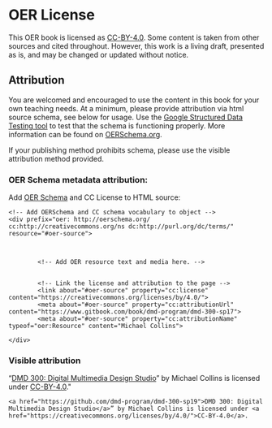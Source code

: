 # OER License

This OER book is licensed as [CC-BY-4.0](https://creativecommons.org/licenses/by/4.0/). Some content is taken from other sources and cited throughout. However, this work is a living draft, presented as is, and may be changed or updated without notice.

## Attribution

You are welcomed and encouraged to use the content in this book for your own teaching needs.  At a minimum, please provide attribution via html source schema, see below for usage. Use the [Google Structured Data Testing tool](https://search.google.com/structured-data/testing-tool/u/0/) to test that the schema is functioning properly. More information can be found on [OERSchema.org](http://oerschema.org).

If your publishing method prohibits schema, please use the visible attribution method provided.

### OER Schema metadata attribution:

Add [OER Schema](http://oerschema.org) and CC License to HTML source:

```
<!-- Add OERSchema and CC schema vocabulary to object -->
<div prefix="oer: http://oerschema.org/ cc:http://creativecommons.org/ns dc:http://purl.org/dc/terms/" resource="#oer-source">



        <!-- Add OER resource text and media here. -->


        <!-- Link the license and attribution to the page -->
        <link about="#oer-source" property="cc:license" content="https://creativecommons.org/licenses/by/4.0/">
        <meta about="#oer-source" property="cc:attributionUrl" content="https://www.gitbook.com/book/dmd-program/dmd-300-sp17">
        <meta about="#oer-source" property="cc:attributionName" typeof="oer:Resource" content="Michael Collins">

</div>
```

### Visible attribution

“[DMD 300: Digital Multimedia Design Studio](https://www.gitbook.com/book/dmd-program/dmd-300-sp19/details)” by Michael Collins is licensed under [CC-BY-4.0](https://creativecommons.org/licenses/by/4.0/)."

`<a href="https://github.com/dmd-program/dmd-300-sp19">DMD 300: Digital Multimedia Design Studio</a>” by Michael Collins is licensed under <a href="https://creativecommons.org/licenses/by/4.0/">CC-BY-4.0</a>.`